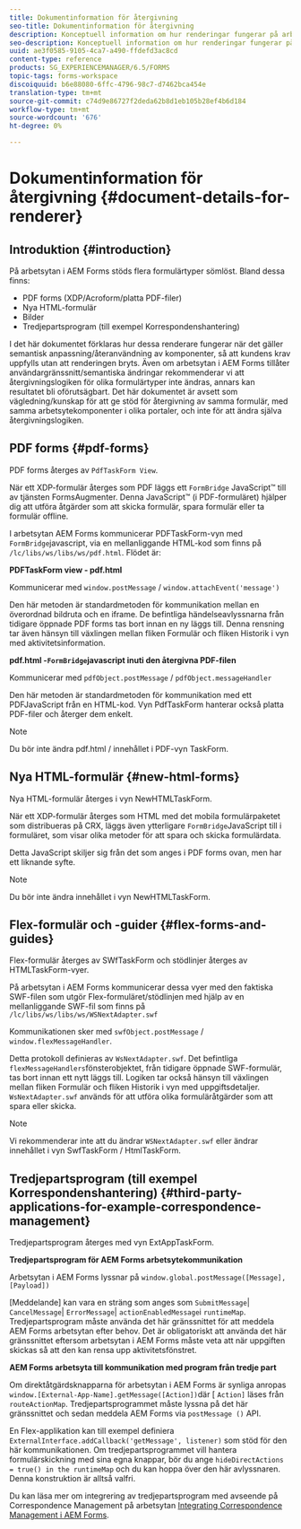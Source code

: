 ```yaml
---
title: Dokumentinformation för återgivning
seo-title: Dokumentinformation för återgivning
description: Konceptuell information om hur renderingar fungerar på arbetsytan i AEM Forms för att återge de olika formulär och filtyper som stöds.
seo-description: Konceptuell information om hur renderingar fungerar på arbetsytan i AEM Forms för att återge de olika formulär och filtyper som stöds.
uuid: ae3f0585-9105-4ca7-a490-ffdefd3ac8cd
content-type: reference
products: SG_EXPERIENCEMANAGER/6.5/FORMS
topic-tags: forms-workspace
discoiquuid: b6e88080-6ffc-4796-98c7-d7462bca454e
translation-type: tm+mt
source-git-commit: c74d9e86727f2deda62b8d1eb105b28ef4b6d184
workflow-type: tm+mt
source-wordcount: '676'
ht-degree: 0%

---
```



# Dokumentinformation för återgivning {#document-details-for-renderer}

## Introduktion {#introduction}

På arbetsytan i AEM Forms stöds flera formulärtyper sömlöst. Bland dessa finns:

* PDF forms (XDP/Acroform/platta PDF-filer)
* Nya HTML-formulär
* Bilder
* Tredjepartsprogram (till exempel Korrespondenshantering)

I det här dokumentet förklaras hur dessa renderare fungerar när det gäller semantisk anpassning/återanvändning av komponenter, så att kundens krav uppfylls utan att renderingen bryts. Även om arbetsytan i AEM Forms tillåter användargränssnitt/semantiska ändringar rekommenderar vi att återgivningslogiken för olika formulärtyper inte ändras, annars kan resultatet bli oförutsägbart. Det här dokumentet är avsett som vägledning/kunskap för att ge stöd för återgivning av samma formulär, med samma arbetsytekomponenter i olika portaler, och inte för att ändra själva återgivningslogiken.

## PDF forms {#pdf-forms}

PDF forms återges av `PdfTaskForm View`.

När ett XDP-formulär återges som PDF läggs ett `FormBridge` JavaScript™ till av tjänsten FormsAugmenter. Denna JavaScript™ (i PDF-formuläret) hjälper dig att utföra åtgärder som att skicka formulär, spara formulär eller ta formulär offline.

I arbetsytan AEM Forms kommunicerar PDFTaskForm-vyn med `FormBridge`javascript, via en mellanliggande HTML-kod som finns på `/lc/libs/ws/libs/ws/pdf.html`. Flödet är:

**PDFTaskForm view - pdf.html**

Kommunicerar med `window.postMessage` / `window.attachEvent('message')`

Den här metoden är standardmetoden för kommunikation mellan en överordnad bildruta och en iframe. De befintliga händelseavlyssnarna från tidigare öppnade PDF forms tas bort innan en ny läggs till. Denna rensning tar även hänsyn till växlingen mellan fliken Formulär och fliken Historik i vyn med aktivitetsinformation.

**pdf.html -`FormBridge`javascript inuti den återgivna PDF-filen**

Kommunicerar med `pdfObject.postMessage` / `pdfObject.messageHandler`

Den här metoden är standardmetoden för kommunikation med ett PDFJavaScript från en HTML-kod. Vyn PdfTaskForm hanterar också platta PDF-filer och återger dem enkelt.

>[!NOTE]
>
>Du bör inte ändra pdf.html / innehållet i PDF-vyn TaskForm.

## Nya HTML-formulär {#new-html-forms}

Nya HTML-formulär återges i vyn NewHTMLTaskForm.

När ett XDP-formulär återges som HTML med det mobila formulärpaketet som distribueras på CRX, läggs även ytterligare `FormBridge`JavaScript till i formuläret, som visar olika metoder för att spara och skicka formulärdata.

Detta JavaScript skiljer sig från det som anges i PDF forms ovan, men har ett liknande syfte.

>[!NOTE]
>
>Du bör inte ändra innehållet i vyn NewHTMLTaskForm.

## Flex-formulär och -guider {#flex-forms-and-guides}

Flex-formulär återges av SWfTaskForm och stödlinjer återges av HTMLTaskForm-vyer.

På arbetsytan i AEM Forms kommunicerar dessa vyer med den faktiska SWF-filen som utgör Flex-formuläret/stödlinjen med hjälp av en mellanliggande SWF-fil som finns på `/lc/libs/ws/libs/ws/WSNextAdapter.swf`

Kommunikationen sker med `swfObject.postMessage` / `window.flexMessageHandler`.

Detta protokoll definieras av `WsNextAdapter.swf`. Det befintliga `flexMessageHandlers`fönsterobjektet, från tidigare öppnade SWF-formulär, tas bort innan ett nytt läggs till. Logiken tar också hänsyn till växlingen mellan fliken Formulär och fliken Historik i vyn med uppgiftsdetaljer. `WsNextAdapter.swf` används för att utföra olika formuläråtgärder som att spara eller skicka.

>[!NOTE]
>
>Vi rekommenderar inte att du ändrar `WSNextAdapter.swf` eller ändrar innehållet i vyn SwfTaskForm / HtmlTaskForm.

## Tredjepartsprogram (till exempel Korrespondenshantering) {#third-party-applications-for-example-correspondence-management}

Tredjepartsprogram återges med vyn ExtAppTaskForm.

**Tredjepartsprogram för AEM Forms arbetsytekommunikation**

Arbetsytan i AEM Forms lyssnar på `window.global.postMessage([Message],[Payload])`

[Meddelande] kan vara en sträng som anges som `SubmitMessage`| `CancelMessage`| `ErrorMessage`| `actionEnabledMessage`i `runtimeMap`. Tredjepartsprogram måste använda det här gränssnittet för att meddela AEM Forms arbetsytan efter behov. Det är obligatoriskt att använda det här gränssnittet eftersom arbetsytan i AEM Forms måste veta att när uppgiften skickas så att den kan rensa upp aktivitetsfönstret.

**AEM Forms arbetsyta till kommunikation med program från tredje part**

Om direktåtgärdsknapparna för arbetsytan i AEM Forms är synliga anropas `window.[External-App-Name].getMessage([Action])`där [ `Action]` läses från `routeActionMap`. Tredjepartsprogrammet måste lyssna på det här gränssnittet och sedan meddela AEM Forms via `postMessage ()` API.

En Flex-applikation kan till exempel definiera `ExternalInterface.addCallback('getMessage', listener)` som stöd för den här kommunikationen. Om tredjepartsprogrammet vill hantera formulärskickning med sina egna knappar, bör du ange `hideDirectActions = true() in the runtimeMap` och du kan hoppa över den här avlyssnaren. Denna konstruktion är alltså valfri.

Du kan läsa mer om integrering av tredjepartsprogram med avseende på Correspondence Management på arbetsytan [Integrating Correspondence Management i AEM Forms](/help/forms/using/integrating-correspondence-management-html-workspace.md).
